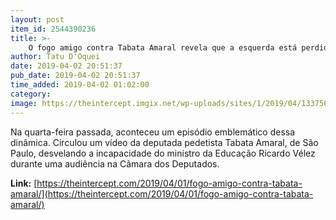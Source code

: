 ```yaml
---
layout: post
item_id: 2544390236
title: >-
    O fogo amigo contra Tabata Amaral revela que a esquerda está perdida
author: Tatu D'Oquei
date: 2019-04-02 20:51:37
pub_date: 2019-04-02 20:51:37
time_added: 2019-04-02 01:02:00
category: 
image: https://theintercept.imgix.net/wp-uploads/sites/1/2019/04/13375643-high-1554147962.jpeg?auto=compress%2Cformat&q=90&fit=crop&w=1200&h=800
---
```


Na quarta-feira passada, aconteceu um episódio emblemático dessa dinâmica. Circulou um vídeo da deputada pedetista Tabata Amaral, de São Paulo, desvelando a incapacidade do ministro da Educação Ricardo Vélez durante uma audiência na Câmara dos Deputados.

**Link:** [https://theintercept.com/2019/04/01/fogo-amigo-contra-tabata-amaral/](https://theintercept.com/2019/04/01/fogo-amigo-contra-tabata-amaral/)

